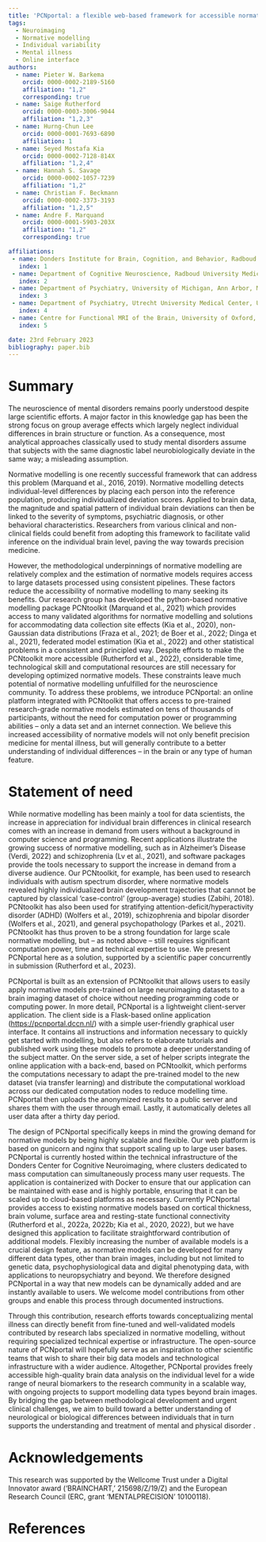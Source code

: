 ```yaml
---
title: 'PCNportal: a flexible web-based framework for accessible normative modelling'
tags:
  - Neuroimaging
  - Normative modelling
  - Individual variability
  - Mental illness
  - Online interface
authors:
  - name: Pieter W. Barkema
    orcid: 0000-0002-2189-5160
    affiliation: "1,2"
    corresponding: true
  - name: Saige Rutherford
    orcid: 0000-0003-3006-9044
    affiliation: "1,2,3"
  - name: Hurng-Chun Lee
    orcid: 0000-0001-7693-6890
    affiliation: 1
  - name: Seyed Mostafa Kia
    orcid: 0000-0002-7128-814X
    affiliation: "1,2,4"
  - name: Hannah S. Savage
    orcid: 0000-0002-1057-7239
    affiliation: "1,2"
  - name: Christian F. Beckmann
    orcid: 0000-0002-3373-3193
    affiliation: "1,2,5"
  - name: Andre F. Marquand
    orcid: 0000-0001-5903-203X
    affiliation: "1,2"
    corresponding: true

affiliations:
 - name: Donders Institute for Brain, Cognition, and Behavior, Radboud University, Nijmegen, the Netherlands
   index: 1
 - name: Department of Cognitive Neuroscience, Radboud University Medical Center, Nijmegen, the Netherlands
   index: 2
 - name: Department of Psychiatry, University of Michigan, Ann Arbor, MI, USA
   index: 3
 - name: Department of Psychiatry, Utrecht University Medical Center, Utrecht, the Netherlands
   index: 4
 - name: Centre for Functional MRI of the Brain, University of Oxford, Oxford, UK
   index: 5

date: 23rd February 2023
bibliography: paper.bib
---
```


# Summary

The neuroscience of mental disorders remains poorly understood despite large scientific efforts. A major factor in this knowledge gap has been the strong focus on group average effects which largely neglect individual differences in brain structure or function. As a consequence, most analytical approaches classically used to study mental disorders assume that subjects with the same diagnostic label neurobiologically deviate in the same way; a misleading assumption. 

Normative modelling is one recently successful framework that can address this problem (Marquand et al., 2016, 2019). Normative modelling detects individual-level differences by placing each person into the reference population, producing individualized deviation scores. Applied to brain data, the magnitude and spatial pattern of individual brain deviations can then be linked to the severity of symptoms, psychiatric diagnosis, or other behavioral characteristics. Researchers from various clinical and non-clinical fields could benefit from adopting this framework to facilitate valid inference on the individual brain level, paving the way towards precision medicine.

However, the methodological underpinnings of normative modelling are relatively complex and the estimation of normative models requires access to large datasets processed using consistent pipelines. These factors reduce the accessibility of normative modelling to many seeking its benefits. Our research group has developed the python-based normative modelling package PCNtoolkit (Marquand et al., 2021) which provides access to many validated algorithms for normative modelling and solutions for accommodating data collection site effects (Kia et al., 2020), non-Gaussian data distributions (Fraza et al., 2021; de Boer et al., 2022; Dinga et al., 2021), federated model estimation (Kia et al., 2022) and other statistical problems in a consistent and principled way. Despite efforts to make the PCNtoolkit more accessible  (Rutherford et al., 2022), considerable time, technological skill and computational resources are still necessary for developing optimized normative models. These constraints leave much potential of normative modelling unfulfilled for the neuroscience community. To address these problems, we introduce PCNportal: an online platform integrated with PCNtoolkit that offers access to pre-trained research-grade normative models estimated on tens of thousands of participants, without the need for computation power or programming abilities – only a data set and an internet connection. We believe this increased accessibility of normative models will not only benefit precision medicine for mental illness, but will generally contribute to a better understanding of individual differences – in the brain or any type of human feature. 

# Statement of need

While normative modelling has been mainly a tool for data scientists, the increase in appreciation for individual brain differences in clinical research comes with an increase in demand from users without a background in computer science and programming. Recent applications illustrate the growing success of normative modelling, such as in Alzheimer’s Disease (Verdi, 2022) and schizophrenia (Lv et al., 2021), and software packages provide the tools necessary to support the increase in demand from a diverse audience. Our PCNtoolkit, for example, has been used to research individuals with autism spectrum disorder, where normative models revealed highly individualized brain development trajectories that cannot be captured by classical ‘case-control’ (group-average) studies (Zabihi, 2018). PCNtoolkit has also been used for stratifying attention-deficit/hyperactivity disorder (ADHD) (Wolfers et al., 2019), schizophrenia and bipolar disorder (Wolfers et al., 2021), and general psychopathology (Parkes et al., 2021). PCNtoolkit has thus proven to be a strong foundation for large scale normative modelling, but – as noted above – still requires significant computation power, time and technical expertise to use. We present PCNportal here as a solution, supported by a scientific paper concurrently in submission (Rutherford et al., 2023).

PCNportal is built as an extension of PCNtoolkit that allows users to easily apply normative models pre-trained on large neuroimaging datasets to a brain imaging dataset of choice without needing programming code or computing power. In more detail, PCNportal is a lightweight client-server application. The client side is a Flask-based online application (https://pcnportal.dccn.nl/) with a simple user-friendly graphical user interface. It contains all instructions and information necessary to quickly get started with modelling, but also refers to elaborate tutorials and published work using these models to promote a deeper understanding of the subject matter. On the server side, a set of helper scripts integrate the online application with a back-end, based on PCNtoolkit, which performs the computations necessary to adapt the pre-trained model to the new dataset (via transfer learning) and distribute the computational workload across our dedicated computation nodes to reduce modelling time. PCNportal then uploads the anonymized results to a public server and shares them with the user through email. Lastly, it automatically deletes all user data after a thirty day period.

The design of PCNportal specifically keeps in mind the growing demand for normative models by being highly scalable and flexible. Our web platform is based on gunicorn and nginx that support scaling up to large user bases. PCNportal is currently hosted within the technical infrastructure of the Donders Center for Cognitive Neuroimaging, where clusters dedicated to mass computation can simultaneously process many user requests. The application is containerized with Docker to ensure that our application can be maintained with ease and is highly portable, ensuring that it can be scaled up to cloud-based platforms as necessary. Currently PCNportal provides access to existing normative models based on cortical thickness, brain volume, surface area and resting-state functional connectivity (Rutherford et al., 2022a, 2022b; Kia et al., 2020, 2022), but we have designed this application to facilitate straightforward contribution of additional models. Flexibly increasing the number of available models is a crucial design feature, as normative models can be developed for many different data types, other than brain images, including but not limited to genetic data, psychophysiological data and digital phenotyping data, with applications to neuropsychiatry and beyond. We therefore designed PCNportal in a way that new models can be dynamically added and are instantly available to users. We welcome model contributions from other groups and enable this process through documented instructions.

Through this contribution, research efforts towards conceptualizing mental illness can directly benefit from fine-tuned and well-validated models contributed by research labs specialized in normative modelling, without requiring specialized technical expertise or infrastructure. The open-source nature  of PCNportal will hopefully serve as an inspiration to other scientific teams that wish to share their big data models and technological infrastructure with a wider audience. Altogether, PCNportal provides freely accessible high-quality brain data  analysis on the individual level for a wide range of neural biomarkers to the research community in a scalable way, with ongoing projects to support modelling data types beyond brain images. By bridging the gap between methodological development and urgent clinical challenges, we aim to build toward a better understanding of neurological or biological differences between individuals that in turn supports the understanding and treatment of mental and physical disorder . 

# Acknowledgements

This research was supported by the Wellcome Trust under a Digital Innovator award (‘BRAINCHART,’ 215698/Z/19/Z)  and the European Research Council (ERC, grant ‘MENTALPRECISION’ 10100118).

# References